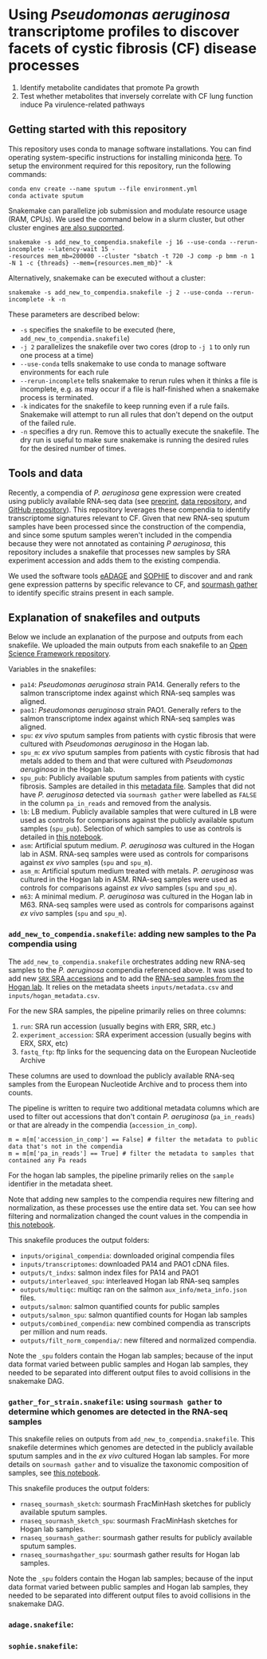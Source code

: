 # Using *Pseudomonas aeruginosa* transcriptome profiles to discover facets of cystic fibrosis (CF) disease processes

1) Identify metabolite candidates that promote Pa growth 
2) Test whether metabolites that inversely correlate with CF lung function induce Pa virulence-related pathways

## Getting started with this repository


This repository uses conda to manage software installations. 
You can find operating system-specific instructions for installing miniconda [here](https://docs.conda.io/en/latest/miniconda.html).
To setup the environment required for this repository, run the following commands:
```
conda env create --name sputum --file environment.yml
conda activate sputum
```


Snakemake can parallelize job submission and modulate resource usage (RAM, CPUs). 
We used the command below in a slurm cluster, but other cluster engines [are also supported](https://snakemake.readthedocs.io/en/stable/executing/cluster.html).

```
snakemake -s add_new_to_compendia.snakefile -j 16 --use-conda --rerun-incomplete --latency-wait 15 -
-resources mem_mb=200000 --cluster "sbatch -t 720 -J comp -p bmm -n 1 -N 1 -c {threads} --mem={resources.mem_mb}" -k
```

Alternatively, snakemake can be executed without a cluster:
```
snakemake -s add_new_to_compendia.snakefile -j 2 --use-conda --rerun-incomplete -k -n
```
These parameters are described below:

+ `-s` specifies the snakefile to be executed (here, `add_new_to_compendia.snakefile`)
+ `-j 2` parallelizes the snakefile over two cores (drop to `-j 1` to only run one process at a time)
+ `--use-conda` tells snakemake to use conda to manage software environments for each rule
+ `--rerun-incomplete` tells snakemake to rerun rules when it thinks a file is incomplete, e.g. as may occur if a file is half-finished when a snakemake process is terminated.
+ `-k` indicates for the snakefile to keep running even if a rule fails. Snakemake will attempt to run all rules that don't depend on the output of the failed rule.
+ `-n` specifies a dry run. Remove this to actually execute the snakefile. The dry run is useful to make sure snakemake is running the desired rules for the desired number of times.

## Tools and data

Recently, a compendia of *P. aeruginosa* gene expression were created using publicly available RNA-seq data (see [preprint](https://doi.org/10.1101/2022.01.24.477642), [data repository](https://osf.io/s9gyu/), and [GitHub repository](https://github.com/georgiadoing/pa-seq-compendia)).
This repository leverages these compendia to identify transcriptome signatures relevant to CF. 
Given that new RNA-seq sputum samples have been processed since the construction of the compendia, and since some sputum samples weren't included in the compendia because they were not annotated as containing *P aeruginosa*, this repository includes a snakefile that processes new samples by SRA experiment accession and adds them to the existing compendia.

We used the software tools [eADAGE](https://pubmed.ncbi.nlm.nih.gov/28711280/) and [SOPHIE](https://www.biorxiv.org/content/10.1101/2021.05.24.445440v1) to discover and and rank gene expression patterns by specific relevance to CF, and [sourmash gather](https://www.biorxiv.org/content/10.1101/2022.01.11.475838v2) to identify specific strains present in each sample.

## Explanation of snakefiles and outputs

Below we include an explanation of the purpose and outputs from each snakefile. 
We uploaded the main outputs from each snakefile to an [Open Science Framework repository](https://osf.io/3mkva).

Variables in the snakefiles:

+ `pa14`: *Pseudomonas aeruginosa* strain PA14. Generally refers to the salmon transcriptome index against which RNA-seq samples was aligned.
+ `pao1`: *Pseudomonas aeruginosa* strain PAO1. Generally refers to the salmon transcriptome index against which RNA-seq samples was aligned.
+ `spu`: *ex vivo* sputum samples from patients with cystic fibrosis that were cultured with *Pseudomonas aeruginosa* in the Hogan lab. 
+ `spu_m`: *ex vivo* sputum samples from patients with cystic fibrosis that had metals added to them and that were cultured with *Pseudomonas aeruginosa* in the Hogan lab.
+ `spu_pub`: Publicly available sputum samples from patients with cystic fibrosis. Samples are detailed in this [metadata file](inputs/metadata.csv). Samples that did not have *P. aeruginosa* detected via `sourmash gather` were labelled as `FALSE` in the column `pa_in_reads` and removed from the analysis.
+ `lb`: LB medium. Publicly available samples that were cultured in LB were used as controls for comparisons against the publicly available sputum samples (`spu_pub`). Selection of which samples to use as controls is detailed in [this notebook](notebooks/20220523_selecting_wt_ctrls.ipynb).
+ `asm`: Artificial sputum medium. *P. aeruginosa* was cultured in the Hogan lab in ASM. RNA-seq samples were used as controls for comparisons against *ex vivo* samples (`spu` and `spu_m`).
+ `asm_m`: Artificial sputum medium treated with metals. *P. aeruginosa* was cultured in the Hogan lab in ASM. RNA-seq samples were used as controls for comparisons against *ex vivo* samples (`spu` and `spu_m`).
+ `m63`: A minimal medium. *P. aeruginosa* was cultured in the Hogan lab in M63. RNA-seq samples were used as controls for comparisons against *ex vivo* samples (`spu` and `spu_m`).

### `add_new_to_compendia.snakefile`: adding new samples to the Pa compendia using

The `add_new_to_compendia.snakefile` orchestrates adding new RNA-seq samples to the *P. aeruginosa* compendia referenced above.
It was used to add new [`SRX` SRA accessions](inputs/metadata.csv) and to add the [RNA-seq samples from the Hogan lab](inputs/hogan_metadata.csv). 
It relies on the metadata sheets `inputs/metadata.csv` and `inputs/hogan_metadata.csv`.

For the new SRA samples, the pipeline primarily relies on three columns:

1. `run`: SRA run accession (usually begins with ERR, SRR, etc.)
2. `experiment_accession`: SRA experiment accession (usually begins with ERX, SRX, etc)
3. `fastq_ftp`: ftp links for the sequencing data on the European Nucleotide Archive

These columns are used to download the publicly available RNA-seq samples from the European Nucleotide Archive and to process them into counts.

The pipeline is written to require two additional metadata columns which are used to filter out accessions that don't contain *P. aeruginosa* (`pa_in_reads`) or that are already in the compendia (`accession_in_comp`). 

``` 
m = m[m['accession_in_comp'] == False] # filter the metadata to public data that's not in the compendia
m = m[m['pa_in_reads'] == True] # filter the metadata to samples that contained any Pa reads
```

For the hogan lab samples, the pipeline primarily relies on the `sample` identifier in the metadata sheet.

Note that adding new samples to the compendia requires new filtering and normalization, as these processes use the entire data set.
You can see how filtering and normalization changed the count values in the compendia in [this notebook](20220315-compare-compendia.ipynb).

This snakefile produces the output folders:

+ `inputs/original_compendia`: downloaded original compendia files
+ `inputs/transcriptomes`: downloaded PA14 and PAO1 cDNA files.
+ `outputs/t_indxs`: salmon index files for PA14 and PAO1
+ `outputs/interleaved_spu`: interleaved Hogan lab RNA-seq samples
+ `outputs/multiqc`: multiqc ran on the salmon `aux_info/meta_info.json` files.
+ `outputs/salmon`: salmon quantified counts for public samples
+ `outputs/salmon_spu`: salmon quantified counts for Hogan lab samples
+ `outputs/combined_compendia`: new combined compendia as transcripts per million and num reads.
+ `outputs/filt_norm_compendia/`: new filtered and normalized compendia.

Note the `_spu` folders contain the Hogan lab samples; because of the input data format varied between public samples and Hogan lab samples, they needed to be separated into different output files to avoid collisions in the snakemake DAG.

### `gather_for_strain.snakefile`: using `sourmash gather` to determine which genomes are detected in the RNA-seq samples

This snakefile relies on outputs from `add_new_to_compendia.snakefile`.
This snakefile determines which genomes are detected in the publicly available sputum samples and in the *ex vivo* cultured Hogan lab samples. 
For more details on `sourmash gather` and to visualize the taxonomic composition of samples, see [this notebook](notebooks/20220316_plot_gather_results.ipynb).

This snakefile produces the output folders:

+ `rnaseq_sourmash_sketch`: sourmash FracMinHash sketches for publicly available sputum samples.
+ `rnaseq_sourmash_sketch_spu`: sourmash FracMinHash sketches for Hogan lab samples.
+ `rnaseq_sourmash_gather`: sourmash gather results for publicly available sputum samples.
+ `rnaseq_sourmashgather_spu`: sourmash gather results for Hogan lab samples.

Note the `_spu` folders contain the Hogan lab samples; because of the input data format varied between public samples and Hogan lab samples, they needed to be separated into different output files to avoid collisions in the snakemake DAG.

### `adage.snakefile`:


### `sophie.snakefile`:
